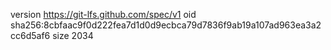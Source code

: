 version https://git-lfs.github.com/spec/v1
oid sha256:8cbfaac9f0d222fea7d1d0d9ecbca79d7836f9ab19a107ad963ea3a2cc6d5af6
size 2034
